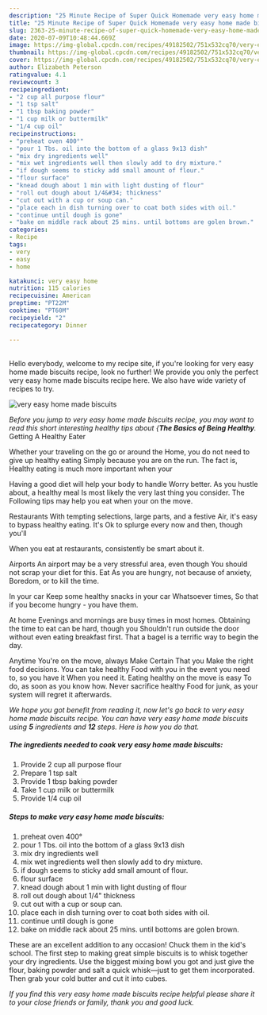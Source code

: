 ```yaml
---
description: "25 Minute Recipe of Super Quick Homemade very easy home made biscuits"
title: "25 Minute Recipe of Super Quick Homemade very easy home made biscuits"
slug: 2363-25-minute-recipe-of-super-quick-homemade-very-easy-home-made-biscuits
date: 2020-07-09T10:48:44.669Z
image: https://img-global.cpcdn.com/recipes/49182502/751x532cq70/very-easy-home-made-biscuits-recipe-main-photo.jpg
thumbnail: https://img-global.cpcdn.com/recipes/49182502/751x532cq70/very-easy-home-made-biscuits-recipe-main-photo.jpg
cover: https://img-global.cpcdn.com/recipes/49182502/751x532cq70/very-easy-home-made-biscuits-recipe-main-photo.jpg
author: Elizabeth Peterson
ratingvalue: 4.1
reviewcount: 3
recipeingredient:
- "2 cup all purpose flour"
- "1 tsp salt"
- "1 tbsp baking powder"
- "1 cup milk or buttermilk"
- "1/4 cup oil"
recipeinstructions:
- "preheat oven 400°"
- "pour 1 Tbs. oil into the bottom of a glass 9x13 dish"
- "mix dry ingredients well"
- "mix wet ingredients well then slowly add to dry mixture."
- "if dough seems to sticky add small amount of flour."
- "flour surface"
- "knead dough about 1 min with light dusting of flour"
- "roll out dough about 1/4&#34; thickness"
- "cut out with a cup or soup can."
- "place each in dish turning over to coat both sides with oil."
- "continue until dough is gone"
- "bake on middle rack about 25 mins. until bottoms are golen brown."
categories:
- Recipe
tags:
- very
- easy
- home

katakunci: very easy home 
nutrition: 115 calories
recipecuisine: American
preptime: "PT22M"
cooktime: "PT60M"
recipeyield: "2"
recipecategory: Dinner

---
```

<br>
Hello everybody, welcome to my recipe site, if you're looking for very easy home made biscuits recipe, look no further! We provide you only the perfect very easy home made biscuits recipe here. We also have wide variety of recipes to try.
<br>


![very easy home made biscuits](https://img-global.cpcdn.com/recipes/49182502/751x532cq70/very-easy-home-made-biscuits-recipe-main-photo.jpg)

<i>Before you jump to very easy home made biscuits recipe, you may want to read this short interesting healthy tips about {<strong>The Basics of Being Healthy</strong>.</i>
Getting A Healthy Eater

Whether your traveling on the go or around the
Home, you do not need to give up healthy eating
Simply because you are on the run. The fact is,
Healthy eating is much more important when your


Having a good diet will help your body to handle
Worry better. As you hustle about, a healthy meal
Is most likely the very last thing you consider. The
Following tips may help you eat when your on the move.

Restaurants
With tempting selections, large parts, and a festive
Air, it's easy to bypass healthy eating. It's
Ok to splurge every now and then, though you'll

When you eat at restaurants, consistently be smart
about it.

Airports
An airport may be a very stressful area, even though 
You should not scrap your diet for this. Eat
As you are hungry, not because of anxiety,
Boredom, or to kill the time.

In your car
Keep some healthy snacks in your car Whatsoever times,
So that if you become hungry - you have them.

At home
Evenings and mornings are busy times in most homes.
Obtaining the time to eat can be hard, though you
Shouldn't run outside the door without even eating breakfast
first. 
That a bagel is a terrific way to begin the day.

Anytime You're on the move, always Make Certain That you
Make the right food decisions. You can take healthy
Food with you in the event you need to, so you have it
When you need it. Eating healthy on the move is easy
To do, as soon as you know how. Never sacrifice healthy
Food for junk, as your system will regret it afterwards.


<i>We hope you got benefit from reading it, now let's go back to very easy home made biscuits recipe. You can have very easy home made biscuits using <strong>5</strong> ingredients and <strong>12</strong> steps. Here is how you do that.
</i>

##### The ingredients needed to cook very easy home made biscuits:

1. Provide 2 cup all purpose flour
1. Prepare 1 tsp salt
1. Provide 1 tbsp baking powder
1. Take 1 cup milk or buttermilk
1. Provide 1/4 cup oil


##### Steps to make very easy home made biscuits:

1. preheat oven 400°
1. pour 1 Tbs. oil into the bottom of a glass 9x13 dish
1. mix dry ingredients well
1. mix wet ingredients well then slowly add to dry mixture.
1. if dough seems to sticky add small amount of flour.
1. flour surface
1. knead dough about 1 min with light dusting of flour
1. roll out dough about 1/4&#34; thickness
1. cut out with a cup or soup can.
1. place each in dish turning over to coat both sides with oil.
1. continue until dough is gone
1. bake on middle rack about 25 mins. until bottoms are golen brown.


These are an excellent addition to any occasion! Chuck them in the kid&#39;s school. The first step to making great simple biscuits is to whisk together your dry ingredients. Use the biggest mixing bowl you got and just give the flour, baking powder and salt a quick whisk—just to get them incorporated. Then grab your cold butter and cut it into cubes. 

<i>If you find this very easy home made biscuits recipe helpful please share it to your close friends or family, thank you and good luck.</i>
